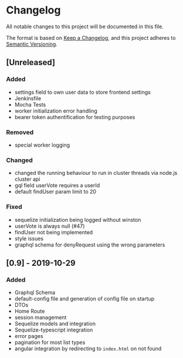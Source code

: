 # Changelog
All notable changes to this project will be documented in this file.

The format is based on [Keep a Changelog](https://keepachangelog.com/en/1.0.0/),
and this project adheres to [Semantic Versioning](https://semver.org/spec/v2.0.0.html).

## [Unreleased]

### Added

- settings field to own user data to store frontend settings
- Jenkinsfile
- Mocha Tests
- worker initialization error handling
- bearer token authentification for testing purposes

### Removed

- special worker logging

### Changed

- changed the running behaviour to run in cluster threads via node.js cluster api
- gql field userVote requires a userId
- default findUser param limit to 20

### Fixed

- sequelize initialization being logged without winston
- userVote is always null (#47)
- findUser not being implemented
- style issues
- graphql schema for denyRequest using the wrong parameters


## [0.9] - 2019-10-29

### Added

- Graphql Schema
- default-config file and generation of config file on startup
- DTOs
- Home Route
- session management
- Sequelize models and integration
- Sequelize-typescript integration
- error pages
- pagination for most list types
- angular integration by redirecting to `index.html` on not found
